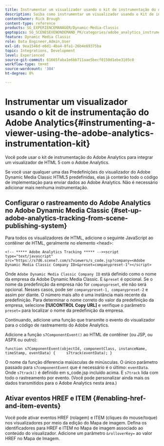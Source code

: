 ```yaml
---
title: Instrumentar um visualizador usando o kit de instrumentação do Adobe Analytics
description: Saiba como instrumentar um visualizador usando o Kit de instrumentação do Adobe Analytics no Adobe Dynamic Media Classic.
contentOwner: Rick Brough
content-type: reference
products: SG_EXPERIENCEMANAGER/Dynamic-Media-Classic
geptopics: SG_SCENESEVENONDEMAND_PK/categories/adobe_analytics_instrumentation_kit
feature: Dynamic Media Classic
role: Data Engineer,Admin,User
exl-id: 9ea1546d-e6d1-4ba4-8fa1-26b4e69375ba
topic: Integrations, Development
level: Experienced
source-git-commit: 61665faba1e6bb711aae5becf0150d1ebe3105c0
workflow-type: tm+mt
source-wordcount: '304'
ht-degree: 0%

---
```


# Instrumentar um visualizador usando o kit de instrumentação do Adobe Analytics{#instrumenting-a-viewer-using-the-adobe-analytics-instrumentation-kit}

Você pode usar o kit de instrumentação do Adobe Analytics para integrar um visualizador de HTML 5 com o Adobe Analytics.

Se você usar qualquer uma das Predefinições do visualizador do Adobe Dynamic Media Classic HTML5 predefinidas, elas já conterão todo o código de implementação para enviar dados ao Adobe Analytics. Não é necessário adicionar mais nenhuma instrumentação.

## Configurar o rastreamento do Adobe Analytics no Adobe Dynamic Media Classic {#set-up-adobe-analytics-tracking-from-scene-publishing-system}

Para todos os visualizadores de HTML, adicione o seguinte JavaScript ao contêiner de HTML, geralmente no elemento &lt;head>:

```as3
<!-- ***** Adobe Analytics Tracking ***** --><script type="text/javascript" src="https://s7d6.scene7.com/s7viewers/s_code.jsp?company=<Adobe Dynamic Media Classic Company ID>&preset=companypreset-1"></script>
```

Onde `Adobe Dynamic Media Classic Company ID` está definido como o nome da empresa da Adobe Dynamic Media Classic. E `&preset` é opcional. Se o nome da predefinição da empresa não for `companypreset`, ele não será opcional. Nesses casos, pode ser `companypreset-1, companypreset-2` e assim por diante. O número mais alto é uma instância mais recente da predefinição. Para determinar o nome correto do valor da predefinição da empresa, selecione **[!UICONTROL Copy URL]** e verifique o parâmetro `preset=` para localizar o nome da predefinição da empresa.

Continuando, adicione uma função que transmite o evento do visualizador para o código de rastreamento do Adobe Analytics.

Adicione a função `s7ComponentEvent()` ao HTML de contêiner (ou JSP, ou ASPX ou outro):

```as3
function s7ComponentEvent(objectId, componentClass, instanceName, timeStamp, eventData) {     s7track(eventData); }
```

O nome da função diferencia maiúsculas de minúsculas. O único parâmetro passado para `s7componentEvent` que é necessário é o último: `eventData`. Onde `s7track()` é definido em s_code.jsp incluído acima. E `s7track` lida com todo o rastreamento por evento. (Você pode personalizar ainda mais os dados transmitidos para o Adobe Analytics nesta área.)

## Ativar eventos HREF e ITEM {#enabling-href-and-item-events}

Você pode ativar eventos HREF (rolagem) e ITEM (cliques do mouse/toque) nos visualizadores por meio da edição do Mapa de imagem. Defina os identificadores para HREF e ITEM no Mapa de imagem associado ao conteúdo do visualizador. Adicione um parâmetro `&rolloverKey=` ao valor HREF no Mapa de Imagem.
